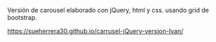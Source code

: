 Versión de carousel elaborado con jQuery, html y css.
usando grid de bootstrap.

 https://sueherrera30.github.io/carrusel-jQuery-version-Ivan/
